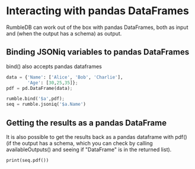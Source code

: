 # Interacting with pandas DataFrames

RumbleDB can work out of the box with pandas DataFrames, both as input and (when the output has a schema) as output.

## Binding JSONiq variables to pandas DataFrames

bind() also accepts pandas dataframes

```python
data = {'Name': ['Alice', 'Bob', 'Charlie'],
        'Age': [30,25,35]};
pdf = pd.DataFrame(data);

rumble.bind('$a',pdf);
seq = rumble.jsoniq('$a.Name')
```

## Getting the results as a pandas DataFrame

It is also possible to get the results back as a pandas dataframe with pdf() (if the output has a schema, which you can check by calling availableOutputs() and seeing if "DataFrame" is in the returned list).

```
print(seq.pdf())
```
